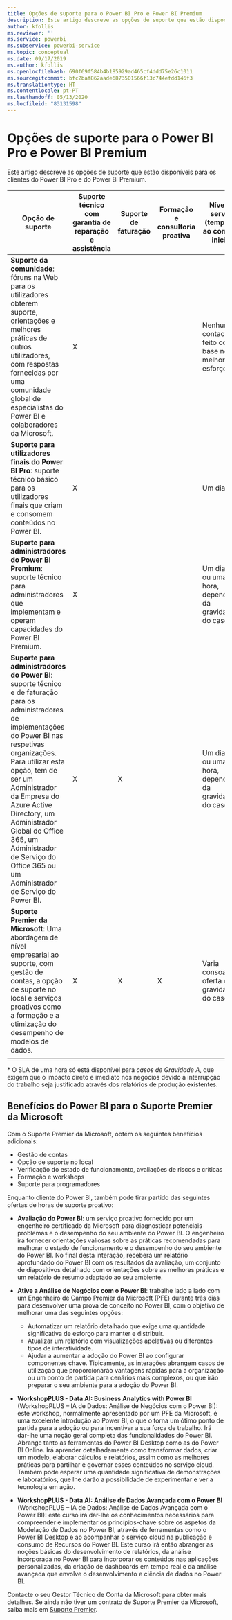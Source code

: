 ```yaml
---
title: Opções de suporte para o Power BI Pro e Power BI Premium
description: Este artigo descreve as opções de suporte que estão disponíveis para os clientes do Power BI Pro e do Power BI Premium.
author: kfollis
ms.reviewer: ''
ms.service: powerbi
ms.subservice: powerbi-service
ms.topic: conceptual
ms.date: 09/17/2019
ms.author: kfollis
ms.openlocfilehash: 690f69f584b4b185929ad465cf4ddd75e26c1011
ms.sourcegitcommit: bfc2baf862aade6873501566f13c744efdd146f3
ms.translationtype: HT
ms.contentlocale: pt-PT
ms.lasthandoff: 05/13/2020
ms.locfileid: "83131598"
---
```

# <a name="power-bi-pro-and-power-bi-premium-support-options"></a>Opções de suporte para o Power BI Pro e Power BI Premium

Este artigo descreve as opções de suporte que estão disponíveis para os clientes do Power BI Pro e do Power BI Premium.

| **Opção de suporte** | **Suporte técnico com garantia de reparação e assistência** | **Suporte de faturação** | **Formação e consultoria proativa** | **Nível de serviço<br> (tempo até ao contacto inicial)** | **Canal de suporte** |
| --- | --- | --- | --- | --- | --- |
| **Suporte da comunidade**: fóruns na Web para os utilizadores obterem suporte, orientações e melhores práticas de outros utilizadores, com respostas fornecidas por uma comunidade global de especialistas do Power BI e colaboradores da Microsoft. | X |   |   | Nenhum, o contacto é feito com base no melhor esforço. | [Comunidade do Power BI](https://community.powerbi.com) |
| **Suporte para utilizadores finais do Power BI Pro**: suporte técnico básico para os utilizadores finais que criam e consomem conteúdos no Power BI. | X |   |   | Um dia útil. | [Site do Suporte do Power BI](https://support.powerbi.com)  |
| **Suporte para administradores do Power BI Premium**: suporte técnico para administradores que implementam e operam capacidades do Power BI Premium. | X |   |   | Um dia útil ou uma hora, dependendo da gravidade do caso.\* | [Site do Suporte do Power BI](https://support.powerbi.com)<br>OR<br>[Centro de administração do Microsoft 365](https://portal.office.com/adminportal)<br>OR<br> Telefone |
| **Suporte para administradores do Power BI**: suporte técnico e de faturação para os administradores de implementações do Power BI nas respetivas organizações.  Para utilizar esta opção, tem de ser um Administrador da Empresa do Azure Active Directory, um Administrador Global do Office 365, um Administrador de Serviço do Office 365 ou um Administrador de Serviço do Power BI. | X | X |   | Um dia útil ou uma hora, dependendo da gravidade do caso.\* | [Centro de administração do Microsoft 365](https://portal.office.com/adminportal)<br>OR<br> Telefone |
| **Suporte Premier da Microsoft**: Uma abordagem de nível empresarial ao suporte, com gestão de contas, a opção de suporte no local e serviços proativos como a formação e a otimização do desempenho de modelos de dados. | X | X | X | Varia consoante a oferta e a gravidade do caso.\* | Gestor Técnico de Conta <br>OR<br> [Centro de administração do Microsoft 365](https://portal.office.com/adminportal) |
| | | | | | |

\* O SLA de uma hora só está disponível para _casos de Gravidade A_, que exigem que o impacto direto e imediato nos negócios devido à interrupção do trabalho seja justificado através dos relatórios de produção existentes.

## <a name="power-bi-benefits-for-microsoft-premier-support"></a>Benefícios do Power BI para o Suporte Premier da Microsoft

Com o Suporte Premier da Microsoft, obtém os seguintes benefícios adicionais:

- Gestão de contas
- Opção de suporte no local
- Verificação do estado de funcionamento, avaliações de riscos e críticas
- Formação e workshops
- Suporte para programadores

Enquanto cliente do Power BI, também pode tirar partido das seguintes ofertas de horas de suporte proativo:

 - **Avaliação do Power BI**: um serviço proativo fornecido por um engenheiro certificado da Microsoft para diagnosticar potenciais problemas e o desempenho do seu ambiente do Power BI. O engenheiro irá fornecer orientações valiosas sobre as práticas recomendadas para melhorar o estado de funcionamento e o desempenho do seu ambiente do Power BI. No final desta interação, receberá um relatório aprofundado do Power BI com os resultados da avaliação, um conjunto de diapositivos detalhado com orientações sobre as melhores práticas e um relatório de resumo adaptado ao seu ambiente.

 - **Ative a Análise de Negócios com o Power BI**: trabalhe lado a lado com um Engenheiro de Campo Premier da Microsoft (PFE) durante três dias para desenvolver uma prova de conceito no Power BI, com o objetivo de melhorar uma das seguintes opções:
    - Automatizar um relatório detalhado que exige uma quantidade significativa de esforço para manter e distribuir.
    - Atualizar um relatório com visualizações apelativas ou diferentes tipos de interatividade. 
    - Ajudar a aumentar a adoção do Power BI ao configurar componentes chave. Tipicamente, as interações abrangem casos de utilização que proporcionarão vantagens rápidas para a organização ou um ponto de partida para cenários mais complexos, ou que irão preparar o seu ambiente para a adoção do Power BI.

  - **WorkshopPLUS - Data AI: Business Analytics with Power BI** (WorkshopPLUS – IA de Dados: Análise de Negócios com o Power BI): este workshop, normalmente apresentado por um PFE da Microsoft, é uma excelente introdução ao Power BI, o que o torna um ótimo ponto de partida para a adoção ou para incentivar a sua força de trabalho.
Irá dar-lhe uma noção geral completa das funcionalidades do Power BI. Abrange tanto as ferramentas do Power BI Desktop como as do Power BI Online. Irá aprender detalhadamente como transformar dados, criar um modelo, elaborar cálculos e relatórios, assim como as melhores práticas para partilhar e governar esses conteúdos no serviço cloud. Também pode esperar uma quantidade significativa de demonstrações e laboratórios, que lhe darão a possibilidade de experimentar e ver a tecnologia em ação.

  - **WorkshopPLUS - Data AI: Análise de Dados Avançada com o Power BI** (WorkshopPLUS – IA de Dados: Análise de Dados Avançada com o Power BI): este curso irá dar-lhe os conhecimentos necessários para compreender e implementar os princípios-chave sobre os aspetos da Modelação de Dados no Power BI, através de ferramentas como o Power BI Desktop e ao acompanhar o serviço cloud na publicação e consumo de Recursos do Power BI. Este curso irá então abranger as noções básicas do desenvolvimento de relatórios, da análise incorporada no Power BI para incorporar os conteúdos nas aplicações personalizadas, da criação de dashboards em tempo real e da análise avançada que envolve o desenvolvimento e ciência de dados no Power BI.

Contacte o seu Gestor Técnico de Conta da Microsoft para obter mais detalhes. Se ainda não tiver um contrato de Suporte Premier da Microsoft, saiba mais em [Suporte Premier](https://support.microsoft.com/premier).
